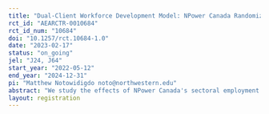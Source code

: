 ```yaml
---
title: "Dual-Client Workforce Development Model: NPower Canada Randomized Control Trial"
rct_id: "AEARCTR-0010684"
rct_id_num: "10684"
doi: "10.1257/rct.10684-1.0"
date: "2023-02-17"
status: "on_going"
jel: "J24, J64"
start_year: "2022-05-12"
end_year: "2024-12-31"
pi: "Matthew Notowidigdo noto@northwestern.edu"
abstract: "We study the effects of NPower Canada's sectoral employment program, which offers skills training to under- or unemployed individuals from low-income communities, aiming to employ them in the information technology (IT) industry. We propose an analysis of the effectiveness of the program through a randomized control trial (RCT) looking at several outcomes, such as employment, continuing education, earnings, job quality, and others. We will combine surveys with government administrative data. Additionally, we intend to perform a cost-benefit analysis and develop a theoretical job search model. To evaluate the results of the RCT, we use a straightforward econometric framework that accounts for multiple hypothesis testing and allows for heterogeneity by participant characteristics or program stream. "
layout: registration
---
```


